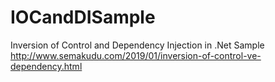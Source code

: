 # IOCandDISample
Inversion of Control and Dependency Injection in .Net Sample
http://www.semakudu.com/2019/01/inversion-of-control-ve-dependency.html
